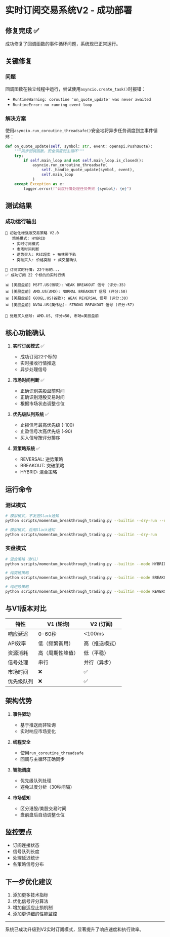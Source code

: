 # 实时订阅交易系统V2 - 成功部署

## 修复完成 ✅

成功修复了回调函数的事件循环问题，系统现已正常运行。

## 关键修复

### 问题
回调函数在独立线程中运行，尝试使用`asyncio.create_task()`时报错：
- `RuntimeWarning: coroutine 'on_quote_update' was never awaited`
- `RuntimeError: no running event loop`

### 解决方案
使用`asyncio.run_coroutine_threadsafe()`安全地将异步任务调度到主事件循环：

```python
def on_quote_update(self, symbol: str, event: openapi.PushQuote):
    """同步回调函数，安全调度到主循环"""
    try:
        if self.main_loop and not self.main_loop.is_closed():
            asyncio.run_coroutine_threadsafe(
                self._handle_quote_update(symbol, event),
                self.main_loop
            )
    except Exception as e:
        logger.error(f"调度行情处理任务失败 {symbol}: {e}")
```

## 测试结果

### 成功运行输出
```
🚀 初始化增强版交易策略 V2.0
   策略模式: HYBRID
   • 实时订阅模式
   • 市场时间判断
   • 逆势买入: RSI超卖 + 布林带下轨
   • 突破买入: 价格突破 + 成交量确认

📡 订阅实时行情: 22个标的...
✅ 成功订阅 22 个标的的实时行情

📊 [美股盘前] MSFT.US(微软): WEAK BREAKOUT 信号 (评分:35)
📊 [美股盘前] AMD.US(AMD): NORMAL BREAKOUT 信号 (评分:50)
📊 [美股盘前] GOOGL.US(谷歌): WEAK REVERSAL 信号 (评分:30)
📊 [美股盘前] NVDA.US(英伟达): STRONG BREAKOUT 信号 (评分:57)

📌 处理买入信号: AMD.US, 评分=50, 市场=美股盘前
```

## 核心功能确认

1. **实时订阅模式** ✅
   - 成功订阅22个标的
   - 实时接收行情推送
   - 异步处理信号

2. **市场时间判断** ✅
   - 正确识别美股盘前时间
   - 正确识别港股交易时间
   - 根据市场状态调整仓位

3. **优先级队列系统** ✅
   - 止损信号最高优先级 (-100)
   - 止盈信号次高优先级 (-90)
   - 买入信号按评分排序

4. **双策略系统** ✅
   - REVERSAL: 逆势策略
   - BREAKOUT: 突破策略
   - HYBRID: 混合策略

## 运行命令

### 测试模式
```bash
# 模拟模式，不发送Slack通知
python scripts/momentum_breakthrough_trading.py --builtin --dry-run --no-slack

# 模拟模式，启用Slack通知
python scripts/momentum_breakthrough_trading.py --builtin --dry-run
```

### 实盘模式
```bash
# 混合策略（默认）
python scripts/momentum_breakthrough_trading.py --builtin --mode HYBRID

# 纯突破策略
python scripts/momentum_breakthrough_trading.py --builtin --mode BREAKOUT

# 纯逆势策略
python scripts/momentum_breakthrough_trading.py --builtin --mode REVERSAL
```

## 与V1版本对比

| 特性 | V1 (轮询) | V2 (订阅) |
|------|-----------|-----------|
| 响应延迟 | 0-60秒 | <100ms |
| API效率 | 低（频繁调用） | 高（推送模式） |
| 资源消耗 | 高（周期性峰值） | 低（平稳） |
| 信号处理 | 串行 | 并行（异步） |
| 市场时间 | ❌ | ✅ |
| 优先级队列 | ❌ | ✅ |

## 架构优势

1. **事件驱动**
   - 基于推送而非轮询
   - 实时响应市场变化

2. **线程安全**
   - 使用`run_coroutine_threadsafe`
   - 回调与主循环正确同步

3. **智能调度**
   - 优先级队列处理
   - 避免过度分析（30秒间隔）

4. **市场感知**
   - 区分港股/美股交易时间
   - 盘前盘后自动调整仓位

## 监控要点

- 订阅连接状态
- 信号队列长度
- 处理延迟统计
- 各策略信号分布

## 下一步优化建议

1. 添加更多技术指标
2. 优化信号评分算法
3. 增加自适应止损机制
4. 添加更详细的性能监控

---

系统已成功升级到V2实时订阅模式，显著提升了响应速度和执行效率。